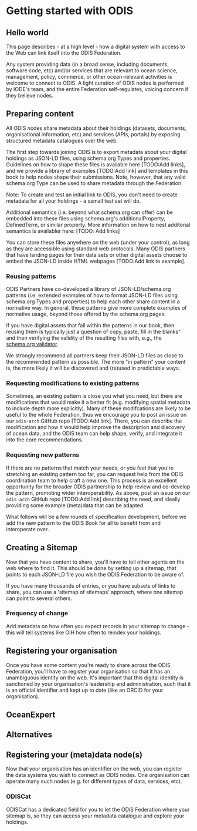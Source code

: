 # Getting started with ODIS

## Hello world

This page describes - at a high level - how a digital system with access to the Web can link itself into the ODIS Federation.

Any system providing data (in a broad sense, including documents, software code, etc) and/or services that are relevant to ocean science, management, policy, commerce, or other ocean-relevant activities is welcome to connect to ODIS. A light curation of ODIS nodes is performed by IODE's team, and the entire Federation self-regulates, voicing concern if they believe nodes.

## Preparing content 

All ODIS nodes share metadata about their holdings (datasets, documents, organisational information, etc) and services (APIs, portals) by exposing structured metadata catalogues over the web. 

The first step towards joining ODIS is to export metadata about your digital holdings as JSON-LD files, using schema.org Types and properties. Guidelines on how to shape these files is available here [TODO:Add links], and we provide a library of examples [TODO:Add link] and templates in this book to help nodes shape their submissions. Note, however, that any valid schema.org Type can be used to share metadata through the Federation. 

Note: To create and test an initial link to ODIS, you don't need to create metadata for all your holdings - a ssmall test set will do.

Additional semantics (i.e. beyond what schema.org can offer) can be embedded into these files using schema.org's additionalProperty, DefinedTerm, or similar property. More information on how to nest additonal semantics is availabler here: [TODO: Add links] 

You can store these files anywhere on the web (under your control), as long as they are accessible using standard web protocols. Many ODIS partners that have landing pages for their data sets or other digital assets choose to embed the JSON-LD inside HTML webpages [TODO:Add link to example]. 

### Reusing patterns

ODIS Partners have co-developed a library of JSON-LD/schema.org patterns (i.e. extended examples of how to format JSON-LD files using schema.org Types and properties) to help each other share content in a normative way. In general, these patterns give more complete examples of normative usage, beyond those offered by the schema.org pages. 

If you have digital assets that fall within the patterns in our book, then reusing them is typically just a question of copy, paste, fill in the blanks" and then verifying the validity of the resulting files with, e.g., the [schema.org validator](https://validator.schema.org/).

We strongly recommend all partners keep their JSON-LD files as close to the recommended pattern as possible. The more "in pattern" your content is, the more likely it will be discovered and (re)used in predictable ways.


### Requesting modifications to existing patterns

Sometimes, an existing pattern is close you what you need, but there are modifications that would make it a better fit (e.g. modifying spatial metadata to include depth more explicitly). Many of these modifcations are likely to be useful to the whole Federation, thus we encourage you to post an issue on our `odis-arch` GitHub repo [TODO:Add link]. There, you can describe the modification and how it would help improve the description and discovery of ocean data, and the ODIS team can help shape, verify, and integrate it into the core recommendations.


### Requesting new patterns

If there are no patterns that match your needs, or you feel that you're stretching an existing pattern too far, you can request help from the ODIS coordination team to help craft a new one. This process is an excellent opportunity for the  broader ODIS partnership to help review and co-develop the pattern, promoting wider interoperability. As above, post an issue on our `odis-arch` GitHub repo [TODO:Add link] describing the need, and ideally providing some example (meta)data that can be adapted.

What follows will be a few rounds of specification development, before we add the new pattern to the ODIS Book for all to benefit from and interoperate over.


## Creating a Sitemap

Now that you have content to share, you'll have to tell other agents on the web where to find it. This should be done by setting up a sitemap, that points to each JSON-LD file you wish the ODIS Federation to be aware of. 

If you have many thousands of entries, or you have subsets of links to share, you can use a 'sitemap of sitemaps'  approach, where one sitemap can point to several others.

### Frequency of change

Add metadata on how often you expect records in your sitemap to change - this will tell systems like OIH how often to reindex your holdings.

## Registering your organisation

Once you have some content you're ready to share across the ODIS Federation, you'll have to register your organisation so that it has an unambiguous identity on the web. It's important that this digital identity is sanctioned by your organisation's leadership and administration, such that it is an official identifier and kept up to date (like an ORCID for your organisation).

## OceanExpert 

## Alternatives

## Registering your (meta)data node(s)

Now that your organisation has an identifier on the web, you can register the data systems you wish to connect as ODIS nodes. One organisation can operate many such nodes (e.g. for different types of data, services, etc). 

### ODISCat

ODISCat has a dedicated field for you to let the ODIS Federation where your sitemap is, so they can access your metadata catalogue and explore your holdings.






